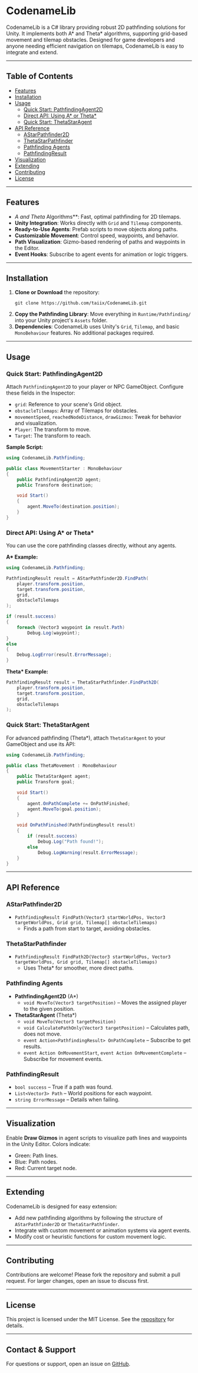 # CodenameLib

CodenameLib is a C# library providing robust 2D pathfinding solutions for Unity. It implements both A* and Theta* algorithms, supporting grid-based movement and tilemap obstacles. Designed for game developers and anyone needing efficient navigation on tilemaps, CodenameLib is easy to integrate and extend.

---

## Table of Contents

- [Features](#features)
- [Installation](#installation)
- [Usage](#usage)
  - [Quick Start: PathfindingAgent2D](#quick-start-pathfindingagent2d)
  - [Direct API: Using A* or Theta*](#direct-api-using-a-or-theta)
  - [Quick Start: ThetaStarAgent](#quick-start-thetastaragent)
- [API Reference](#api-reference)
  - [AStarPathfinder2D](#astarpathfinder2d)
  - [ThetaStarPathfinder](#thetastarpathfinder)
  - [Pathfinding Agents](#pathfinding-agents)
  - [PathfindingResult](#pathfindingresult)
- [Visualization](#visualization)
- [Extending](#extending)
- [Contributing](#contributing)
- [License](#license)

---

## Features

- **A* and Theta* Algorithms**: Fast, optimal pathfinding for 2D tilemaps.
- **Unity Integration**: Works directly with `Grid` and `Tilemap` components.
- **Ready-to-Use Agents**: Prefab scripts to move objects along paths.
- **Customizable Movement**: Control speed, waypoints, and behavior.
- **Path Visualization**: Gizmo-based rendering of paths and waypoints in the Editor.
- **Event Hooks**: Subscribe to agent events for animation or logic triggers.

---

## Installation

1. **Clone or Download** the repository:
   ```
   git clone https://github.com/taiix/CodenameLib.git
   ```
2. **Copy the Pathfinding Library**: Move everything in `Runtime/Pathfinding/` into your Unity project's `Assets` folder.
3. **Dependencies**: CodenameLib uses Unity's `Grid`, `Tilemap`, and basic `MonoBehaviour` features. No additional packages required.

---

## Usage

### Quick Start: PathfindingAgent2D

Attach `PathfindingAgent2D` to your player or NPC GameObject. Configure these fields in the Inspector:

- `grid`: Reference to your scene's Grid object.
- `obstacleTilemaps`: Array of Tilemaps for obstacles.
- `movementSpeed`, `reachedNodeDistance`, `drawGizmos`: Tweak for behavior and visualization.
- `Player`: The transform to move.
- `Target`: The transform to reach.

**Sample Script:**

```csharp
using CodenameLib.Pathfinding;

public class MovementStarter : MonoBehaviour
{
    public PathfindingAgent2D agent;
    public Transform destination;

    void Start()
    {
        agent.MoveTo(destination.position);
    }
}
```

### Direct API: Using A* or Theta*

You can use the core pathfinding classes directly, without any agents.

**A\* Example:**

```csharp
using CodenameLib.Pathfinding;

PathfindingResult result = AStarPathfinder2D.FindPath(
    player.transform.position,
    target.transform.position,
    grid,
    obstacleTilemaps
);

if (result.success)
{
    foreach (Vector3 waypoint in result.Path)
        Debug.Log(waypoint);
}
else
{
    Debug.LogError(result.ErrorMessage);
}
```

**Theta\* Example:**

```csharp
PathfindingResult result = ThetaStarPathfinder.FindPath2D(
    player.transform.position,
    target.transform.position,
    grid,
    obstacleTilemaps
);
```

### Quick Start: ThetaStarAgent

For advanced pathfinding (Theta*), attach `ThetaStarAgent` to your GameObject and use its API:

```csharp
using CodenameLib.Pathfinding;

public class ThetaMovement : MonoBehaviour
{
    public ThetaStarAgent agent;
    public Transform goal;

    void Start()
    {
        agent.OnPathComplete += OnPathFinished;
        agent.MoveTo(goal.position);
    }

    void OnPathFinished(PathfindingResult result)
    {
        if (result.success)
            Debug.Log("Path found!");
        else
            Debug.LogWarning(result.ErrorMessage);
    }
}
```

---

## API Reference

### AStarPathfinder2D

- `PathfindingResult FindPath(Vector3 startWorldPos, Vector3 targetWorldPos, Grid grid, Tilemap[] obstacleTilemaps)`
  - Finds a path from start to target, avoiding obstacles.

### ThetaStarPathfinder

- `PathfindingResult FindPath2D(Vector3 startWorldPos, Vector3 targetWorldPos, Grid grid, Tilemap[] obstacleTilemaps)`
  - Uses Theta* for smoother, more direct paths.

### Pathfinding Agents

- **PathfindingAgent2D** (A*)
  - `void MoveTo(Vector3 targetPosition)` – Moves the assigned player to the given position.
- **ThetaStarAgent** (Theta*)
  - `void MoveTo(Vector3 targetPosition)`
  - `void CalculatePathOnly(Vector3 targetPosition)` – Calculates path, does not move.
  - `event Action<PathfindingResult> OnPathComplete` – Subscribe to get results.
  - `event Action OnMovementStart`, `event Action OnMovementComplete` – Subscribe for movement events.

### PathfindingResult

- `bool success` – True if a path was found.
- `List<Vector3> Path` – World positions for each waypoint.
- `string ErrorMessage` – Details when failing.

---

## Visualization

Enable **Draw Gizmos** in agent scripts to visualize path lines and waypoints in the Unity Editor. Colors indicate:

- Green: Path lines.
- Blue: Path nodes.
- Red: Current target node.

---

## Extending

CodenameLib is designed for easy extension:
- Add new pathfinding algorithms by following the structure of `AStarPathfinder2D` or `ThetaStarPathfinder`.
- Integrate with custom movement or animation systems via agent events.
- Modify cost or heuristic functions for custom movement logic.

---

## Contributing

Contributions are welcome! Please fork the repository and submit a pull request. For larger changes, open an issue to discuss first.

---

## License

This project is licensed under the MIT License. See the [repository](https://github.com/taiix/CodenameLib) for details.

---

## Contact & Support

For questions or support, open an issue on [GitHub](https://github.com/taiix/CodenameLib/issues).
